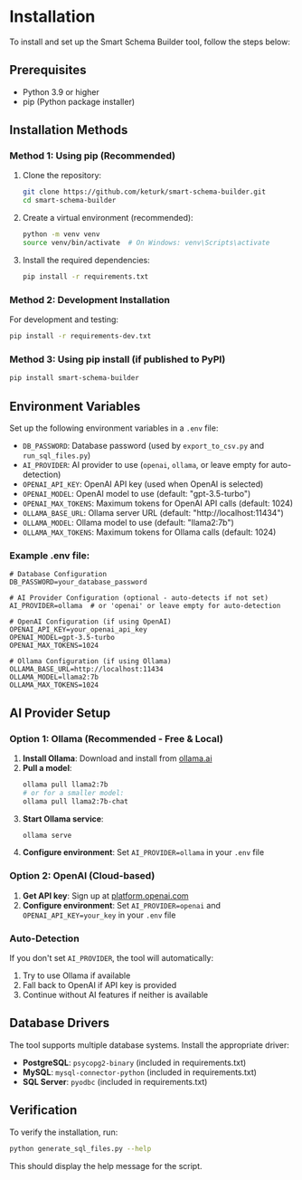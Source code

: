 # Installation

To install and set up the Smart Schema Builder tool, follow the steps below:

## Prerequisites

- Python 3.9 or higher
- pip (Python package installer)

## Installation Methods

### Method 1: Using pip (Recommended)

1. Clone the repository:
   ```bash
   git clone https://github.com/keturk/smart-schema-builder.git
   cd smart-schema-builder
   ```

2. Create a virtual environment (recommended):
   ```bash
   python -m venv venv
   source venv/bin/activate  # On Windows: venv\Scripts\activate
   ```

3. Install the required dependencies:
   ```bash
   pip install -r requirements.txt
   ```

### Method 2: Development Installation

For development and testing:

```bash
pip install -r requirements-dev.txt
```

### Method 3: Using pip install (if published to PyPI)

```bash
pip install smart-schema-builder
```

## Environment Variables

Set up the following environment variables in a `.env` file:

- `DB_PASSWORD`: Database password (used by `export_to_csv.py` and `run_sql_files.py`)
- `AI_PROVIDER`: AI provider to use (`openai`, `ollama`, or leave empty for auto-detection)
- `OPENAI_API_KEY`: OpenAI API key (used when OpenAI is selected)
- `OPENAI_MODEL`: OpenAI model to use (default: "gpt-3.5-turbo")
- `OPENAI_MAX_TOKENS`: Maximum tokens for OpenAI API calls (default: 1024)
- `OLLAMA_BASE_URL`: Ollama server URL (default: "http://localhost:11434")
- `OLLAMA_MODEL`: Ollama model to use (default: "llama2:7b")
- `OLLAMA_MAX_TOKENS`: Maximum tokens for Ollama calls (default: 1024)

### Example .env file:
```env
# Database Configuration
DB_PASSWORD=your_database_password

# AI Provider Configuration (optional - auto-detects if not set)
AI_PROVIDER=ollama  # or 'openai' or leave empty for auto-detection

# OpenAI Configuration (if using OpenAI)
OPENAI_API_KEY=your_openai_api_key
OPENAI_MODEL=gpt-3.5-turbo
OPENAI_MAX_TOKENS=1024

# Ollama Configuration (if using Ollama)
OLLAMA_BASE_URL=http://localhost:11434
OLLAMA_MODEL=llama2:7b
OLLAMA_MAX_TOKENS=1024
```

## AI Provider Setup

### Option 1: Ollama (Recommended - Free & Local)

1. **Install Ollama**: Download and install from [ollama.ai](https://ollama.ai)
2. **Pull a model**: 
   ```bash
   ollama pull llama2:7b
   # or for a smaller model:
   ollama pull llama2:7b-chat
   ```
3. **Start Ollama service**: 
   ```bash
   ollama serve
   ```
4. **Configure environment**: Set `AI_PROVIDER=ollama` in your `.env` file

### Option 2: OpenAI (Cloud-based)

1. **Get API key**: Sign up at [platform.openai.com](https://platform.openai.com)
2. **Configure environment**: Set `AI_PROVIDER=openai` and `OPENAI_API_KEY=your_key` in your `.env` file

### Auto-Detection

If you don't set `AI_PROVIDER`, the tool will automatically:
1. Try to use Ollama if available
2. Fall back to OpenAI if API key is provided
3. Continue without AI features if neither is available

## Database Drivers

The tool supports multiple database systems. Install the appropriate driver:

- **PostgreSQL**: `psycopg2-binary` (included in requirements.txt)
- **MySQL**: `mysql-connector-python` (included in requirements.txt)
- **SQL Server**: `pyodbc` (included in requirements.txt)

## Verification

To verify the installation, run:
```bash
python generate_sql_files.py --help
```

This should display the help message for the script.
